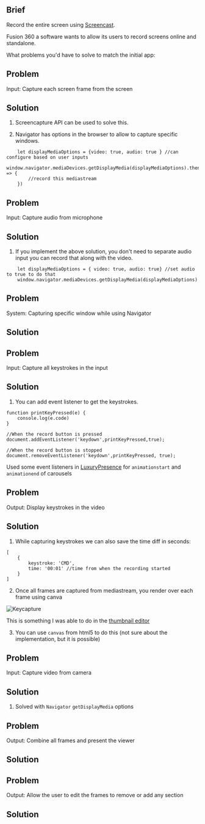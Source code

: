 ## Brief
Record the entire screen using [Screencast](https://knowledge.autodesk.com/community/screencast). 

Fusion 360 a software wants to allow its users to record screens online and standalone.

What problems you'd have to solve to match the initial app:

## Problem
Input: Capture each screen frame from the screen

## Solution
1. Screencapture API can be used to solve this.

2. Navigator has options in the browser to allow to capture specific windows.

```
    let displayMediaOptions = {video: true, audio: true } //can configure based on user inputs
    window.navigator.mediaDevices.getDisplayMedia(displayMediaOptions).then((stream) => {
        //record this mediastream
    })
```


## Problem
Input: Capture audio from microphone

## Solution
1. If you implement the above solution, you don't need to separate audio input you can record that along with the video.

```
    let displayMediaOptions = { video: true, audio: true} //set audio to true to do that
    window.navigator.mediaDevices.getDisplayMedia(displayMediaOptions)
```

## Problem
System: Capturing specific window while using Navigator

## Solution


## Problem
Input: Capture all keystrokes in the input

## Solution
1. You can add event listener to get the keystrokes.

```
function printKeyPressed(e) {
    console.log(e.code)
}

//When the record button is pressed
document.addEventListener('keydown',printKeyPressed,true);

//When the record button is stopped
document.removeEventListener('keydown',printKeyPressed, true);
```
Used some event listeners in [LuxuryPresence](2017-Luxurypresence.md) for `animationstart` and `animationend` of carousels


## Problem
Output: Display keystrokes in the video

## Solution
1. While capturing keystrokes we can also save the time diff in seconds: 

```
[
    {
        keystroke: 'CMD',
        time: '00:01' //time from when the recording started
    }
]
```

2. Once all frames are captured from mediastream, you render over each frame using canva

![Keycapture](https://i.stack.imgur.com/LzRMn.png)

This is something I was able to do in the [thumbnail editor](2021-YoutubeThumbnailMaker.md)

3. You can use `canvas` from html5 to do this (not sure about the implementation, but it is possible)

## Problem
Input: Capture video from camera

## Solution
1. Solved with `Navigator` `getDisplayMedia` options

## Problem
Output: Combine all frames and present the viewer

## Solution


## Problem
Output: Allow the user to edit the frames to remove or add any section

## Solution


